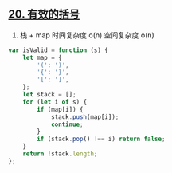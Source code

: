 ## [20. 有效的括号](https://leetcode-cn.com/problems/valid-parentheses/)

1. 栈 + map 时间复杂度 o(n) 空间复杂度 o(n)

```js
var isValid = function (s) {
    let map = {
        '(': ')',
        '{': '}',
        '[': ']',
    };
    let stack = [];
    for (let i of s) {
        if (map[i]) {
            stack.push(map[i]);
            continue;
        }
        if (stack.pop() !== i) return false;
    }
    return !stack.length;
};
```
